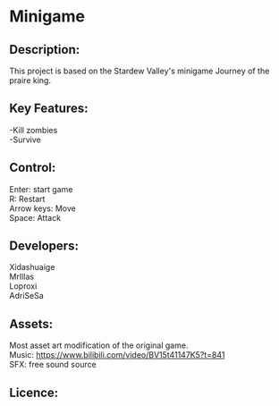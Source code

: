 # Minigame

## Description:
This project is based on the Stardew Valley's minigame Journey of the praire king.<br/>

## Key Features:
-Kill zombies<br/>
-Survive<br/>

## Control:
Enter: start game<br/>
R: Restart<br/>
Arrow keys: Move<br/>
Space: Attack<br/>

## Developers:

Xidashuaige<br/>
MrIllas<br/>
Loproxi<br/>
AdriSeSa<br/>

## Assets:
Most asset art modification of the original game.<br/>
Music: https://www.bilibili.com/video/BV15t41147K5?t=841<br/>
SFX: free sound source<br/>


## Licence:




